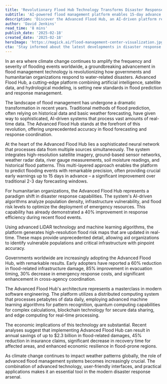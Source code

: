 ```yaml
---
title: 'Revolutionary Flood Hub Technology Transforms Disaster Response'
subtitle: 'AI-powered flood management platform enables 15-day advance warnings'
description: 'Discover the Advanced Flood Hub, an AI-driven platform revolutionizing flood management. By combining satellite data, real-time sensors, and machine learning, it offers unmatched accuracy in forecasting and resource coordination. This breakthrough technology is redefining disaster response and resilience.'
author: 'David Jenkins'
read_time: '8 mins'
publish_date: '2025-02-18'
created_date: '2025-02-18'
heroImage: 'https://magick.ai/flood-management-center-visualization.jpg'
cta: 'Stay informed about the latest developments in disaster response technology. Follow us on LinkedIn for regular updates on how AI and advanced analytics are reshaping emergency management worldwide.'
---
```


In an era where climate change continues to amplify the frequency and severity of flooding events worldwide, a groundbreaking advancement in flood management technology is revolutionizing how governments and humanitarian organizations respond to water-related disasters. Advanced Flood Hub, a cutting-edge platform combining artificial intelligence, satellite data, and hydrological modeling, is setting new standards in flood prediction and response management.

The landscape of flood management has undergone a dramatic transformation in recent years. Traditional methods of flood prediction, often relying on historical data and basic weather forecasting, have given way to sophisticated, AI-driven systems that process vast amounts of real-time data. The Advanced Flood Hub stands at the forefront of this revolution, offering unprecedented accuracy in flood forecasting and response coordination.

At the heart of the Advanced Flood Hub lies a sophisticated neural network that processes data from multiple sources simultaneously. The system integrates high-resolution satellite imagery, ground-based sensor networks, weather radar data, river gauge measurements, soil moisture readings, and historical flood patterns. This multi-layered approach enables the platform to predict flooding events with remarkable precision, often providing crucial early warnings up to 15 days in advance – a significant improvement over traditional 2-3 day forecasting windows.

For humanitarian organizations, the Advanced Flood Hub represents a paradigm shift in disaster response capabilities. The system's AI-driven algorithms analyze population density, infrastructure vulnerability, and flood risk levels to optimize the deployment of emergency resources. This capability has already demonstrated a 40% improvement in response efficiency during recent flood events.

Using advanced LiDAR technology and machine learning algorithms, the platform generates high-resolution flood risk maps that are updated in real-time. These maps provide unprecedented detail, allowing aid organizations to identify vulnerable populations and critical infrastructure with pinpoint accuracy.

Governments worldwide are increasingly adopting the Advanced Flood Hub, with remarkable results. Early adopters have reported a 60% reduction in flood-related infrastructure damage, 85% improvement in evacuation timing, 30% decrease in emergency response costs, and significant enhancement in cross-agency coordination.

The Advanced Flood Hub's architecture represents a masterclass in modern software engineering. The platform utilizes a distributed computing system that processes petabytes of data daily, employing advanced machine learning algorithms for pattern recognition, quantum computing capabilities for complex calculations, blockchain technology for secure data sharing, and edge computing for real-time processing.

The economic implications of this technology are substantial. Recent analyses suggest that implementing Advanced Flood Hub can result in annual savings of up to $2.3 billion in flood-related damages, 45% reduction in insurance claims, significant decrease in recovery time for affected areas, and enhanced economic resilience in flood-prone regions.

As climate change continues to impact weather patterns globally, the role of advanced flood management systems becomes increasingly crucial. The combination of advanced technology, user-friendly interfaces, and practical applications makes it an essential tool in the modern disaster response arsenal.